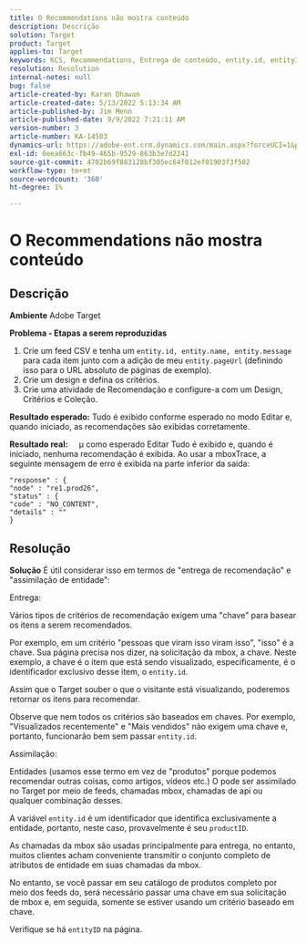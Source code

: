```yaml
---
title: O Recommendations não mostra conteúdo
description: Descrição
solution: Target
product: Target
applies-to: Target
keywords: KCS, Recommendations, Entrega de conteúdo, entity.id, entityID, productID, chave, identificador
resolution: Resolution
internal-notes: null
bug: false
article-created-by: Karan Dhawan
article-created-date: 5/13/2022 5:13:34 AM
article-published-by: Jim Menn
article-published-date: 9/9/2022 7:21:11 AM
version-number: 3
article-number: KA-14503
dynamics-url: https://adobe-ent.crm.dynamics.com/main.aspx?forceUCI=1&pagetype=entityrecord&etn=knowledgearticle&id=45c52a6f-7bd2-ec11-a7b5-00224809c101
exl-id: 0eea663c-fb49-465b-9529-863b3e7d2241
source-git-commit: 4702b69f883128bf305ec64f012ef01903f3f582
workflow-type: tm+mt
source-wordcount: '360'
ht-degree: 1%

---
```


# O Recommendations não mostra conteúdo

## Descrição


<b>Ambiente</b>
Adobe Target

<b>Problema - Etapas a serem reproduzidas</b>

1. Crie um feed CSV e tenha um `entity.id, entity.name, entity.message` para cada item junto com a adição de meu `entity.pageUrl` (definindo isso para o URL absoluto de páginas de exemplo).
2. Crie um design e defina os critérios.
3. Crie uma atividade de Recomendação e configure-a com um Design, Critérios e Coleção.


<b>Resultado esperado:</b>
Tudo é exibido conforme esperado no modo Editar e, quando iniciado, as recomendações são exibidas corretamente.

<b>Resultado real:</b>
&#x200B;&#x200B;&#x200B; &#x200B; &#x200B; &#x200B; &#x200B;µ como esperado Editar Tudo é exibido e, quando é iniciado, nenhuma recomendação é exibida.
Ao usar a mboxTrace, a seguinte mensagem de erro é exibida na parte inferior da saída:

```
"response" : {
"node" : "re1.prod26",
"status" : {
"code" : "NO_CONTENT",
"details" : ""
}
```

## Resolução


<b>Solução</b>
É útil considerar isso em termos de &quot;entrega de recomendação&quot; e &quot;assimilação de entidade&quot;:



Entrega:

Vários tipos de critérios de recomendação exigem uma &quot;chave&quot; para basear os itens a serem recomendados.

Por exemplo, em um critério &quot;pessoas que viram isso viram isso&quot;, &quot;isso&quot; é a chave. Sua página precisa nos dizer, na solicitação da mbox, a chave. Neste exemplo, a chave é o item que está sendo visualizado, especificamente, é o identificador exclusivo desse item, o `entity.id`.

Assim que o Target souber o que o visitante está visualizando, poderemos retornar os itens para recomendar.

Observe que nem todos os critérios são baseados em chaves. Por exemplo, &quot;Visualizados recentemente&quot; e &quot;Mais vendidos&quot; não exigem uma chave e, portanto, funcionarão bem sem passar `entity.id`.



Assimilação:

Entidades (usamos esse termo em vez de &quot;produtos&quot; porque podemos recomendar outras coisas, como artigos, vídeos etc.) O pode ser assimilado no Target por meio de feeds, chamadas mbox, chamadas de api ou qualquer combinação desses.

A variável `entity.id` é um identificador que identifica exclusivamente a entidade, portanto, neste caso, provavelmente é seu `productID`.

As chamadas da mbox são usadas principalmente para entrega, no entanto, muitos clientes acham conveniente transmitir o conjunto completo de atributos de entidade em suas chamadas da mbox.

No entanto, se você passar em seu catálogo de produtos completo por meio dos feeds do, será necessário passar uma chave em sua solicitação de mbox e, em seguida, somente se estiver usando um critério baseado em chave.



Verifique se há `entityID` na página.

